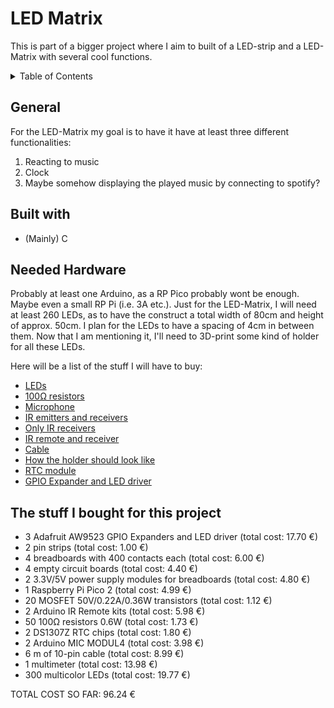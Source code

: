 <a name="readme-top"></a>

# LED Matrix 
This is part of a bigger project where I aim to built of a LED-strip and a LED-Matrix with several cool functions.

<details>
  <summary>Table of Contents</summary>
  <ol>
    <li><a href="#general">General</a>
    <li><a href="#built-with">Built with</a>
    <li><a href="#led-matrix">Needed Hardware</a>
  <!--  -->
  <!--  -->
    <!-- <li> -->
      <!-- <a href="#about-the-project">General</a> -->
      <!-- <ul> -->
        <!-- <li><a href="#built-with">Built With</a></li> -->
      <!-- </ul> -->
    <!-- </li> -->
    <!-- <li> -->
      <!-- <a href="#getting-started">Getting Started</a> -->
      <!-- <ul> -->
        <!-- <li><a href="#prerequisites">Prerequisites</a></li> -->
        <!-- <li><a href="#installation">Installation</a></li> -->
      <!-- </ul> -->
    <!-- </li> -->
    <!-- <li><a href="#usage">Usage</a></li> -->
    <!-- <li><a href="#roadmap">Roadmap</a></li> -->
    <!-- <li><a href="#contributing">Contributing</a></li> -->
    <!-- <li><a href="#license">License</a></li> -->
    <!-- <li><a href="#contact">Contact</a></li> -->
    <!-- <li><a href="#acknowledgments">Acknowledgments</a></li> -->
  </ol>
</details>

## General
For the LED-Matrix my goal is to have it have at least three different functionalities:
1. Reacting to music 
2. Clock
3. Maybe somehow displaying the played music by connecting to spotify? 

## Built with
* (Mainly) C

## Needed Hardware
Probably at least one Arduino, as a RP Pico probably wont be enough. Maybe even a small RP Pi (i.e. 3A etc.).
Just for the LED-Matrix, I will need at least 260 LEDs, as to have the construct a total width of 80cm and height 
of approx. 50cm. I plan for the LEDs to have a spacing of 4cm in between them. 
Now that I am mentioning it, I'll need to 3D-print some kind of holder for all these LEDs. 

Here will be a list of the stuff I will have to buy:
* [LEDs](https://www.amazon.de/Multicolor-LED-Dioden-Gemeinsame-Elektronikkomponenten-Leuchtdioden/dp/B01C3ZZT8W/ref=sr_1_17?__mk_de_DE=%C3%85M%C3%85%C5%BD%C3%95%C3%91&crid=3ATWNDFRV2ND&dib=eyJ2IjoiMSJ9.AbcKLuVLo8doK35MCzs8WJ3ObUxa_8BD_G60m2PbzkMTddyJnNBTcVt12bfbgbJuQqI2LZ9IjFJjsVpjMsfuluDJOnYMpj_CGrjLU9BZkWo1VEQf8R_DhuKLcKm7opE61eM1CwaFEDuZttvEkFvh7NvkYqf0XGhEa_lx6nPetWQaPde30EjgGs9tt30GfHcdJEBee7EA8Fh9hx_dlnWrp7OdybX77auVoVBSGczoLYoajpd4KQQQSAp-gKo7Z9Y1UlG26ejHioNteSbAwqLh4vV6yxRymwCDUXryKG5Wt1g.TTW-16pBtw7LlAOaftLfAbNlYI8PL4T52cSlQ8zEe6I&dib_tag=se&keywords=multicolor%2Bled&qid=1728067654&sprefix=multicolor%2Bed%2Caps%2C229&sr=8-17&th=1)
* [100Ω resistors](https://www.reichelt.de/widerstand-metallschicht-100-ohm-0207-0-6-w-1--metall-100-p11457.html?PROVID=2788&gad_source=1&gclid=Cj0KCQjwpP63BhDYARIsAOQkATZU4LP6TpeW5J_PMQelQ5OepPcES7iuFR4JH4RMYuypHPm_Sxj27ZEaAjliEALw_wcB)
* [Microphone](https://www.reichelt.de/arduino-mikrofon-modul-ard-mic-modul4-p282655.html?&trstct=pol_3&nbc=1)
* [IR emitters and receivers](https://www.amazon.de/LAOMAO-Infrarotdiode-Infrared-Leuchtdioden-Empf%C3%A4nger/dp/B00EFOTJZE/ref=sr_1_7?__mk_de_DE=%C3%85M%C3%85%C5%BD%C3%95%C3%91&crid=17KFJAFB0P6KB&dib=eyJ2IjoiMSJ9.WfuUFgHb98gNK7b9R3wvYSj-PseslOXY5BaiCCIXflnKdtYwDH_Kn35_QDINxlBWgyhLW0oFPXLgG3IGHzI_hK6kRrGjvRpOmCw_rOdn_QJljwKTRXa3koZleTWkTnbBye4zDa-yBRRpj92Re-iwt9baY_Iwq5TlhBJQ7YztFI58kTykQ2WPxEDzROpuZT-CBu0xWRxMgZgmHzOHib9oZ47-jhGlc1a7MZBFtyr8ScVJ3DI43d7CI_vLxdXN2DBS0KUclx3Liza_QeGRVkMdc7qR5hPLVs87gVqsc7fzoqY.aJg_Ty48PcAItSwxAbiwTZgBedx-t4gMRKmSYQeON0s&dib_tag=se&keywords=ir+sensor&qid=1728071184&sprefix=ir+sensor%2Caps%2C211&sr=8-7)
* [Only IR receivers](https://www.amazon.de/AZDelivery-Empf%C3%A4nger-Infrarot-Receiver-inklusive/dp/B089QKGRTL/ref=sr_1_8?__mk_de_DE=%C3%85M%C3%85%C5%BD%C3%95%C3%91&crid=17KFJAFB0P6KB&dib=eyJ2IjoiMSJ9.WfuUFgHb98gNK7b9R3wvYSj-PseslOXY5BaiCCIXflnKdtYwDH_Kn35_QDINxlBWgyhLW0oFPXLgG3IGHzI_hK6kRrGjvRpOmCw_rOdn_QJljwKTRXa3koZleTWkTnbBye4zDa-yBRRpj92Re-iwt9baY_Iwq5TlhBJQ7YztFI58kTykQ2WPxEDzROpuZT-CBu0xWRxMgZgmHzOHib9oZ47-jhGlc1a7MZBFtyr8ScVJ3DI43d7CI_vLxdXN2DBS0KUclx3Liza_QeGRVkMdc7qR5hPLVs87gVqsc7fzoqY.aJg_Ty48PcAItSwxAbiwTZgBedx-t4gMRKmSYQeON0s&dib_tag=se&keywords=ir+sensor&qid=1728071184&sprefix=ir+sensor%2Caps%2C211&sr=8-8)
* [IR remote and receiver](https://www.reichelt.de/arduino-infrarot-remote-kit-ard-ir-remote-p282671.html?&trstct=pos_5&nbc=1)
* [Cable](https://www.amazon.de/dp/B082WZC56B/ref=sspa_dk_detail_0?psc=1&pd_rd_i=B082WZC56B&pd_rd_w=YUEkK&content-id=amzn1.sym.6ffc9ff7-fa31-49da-8594-196e74bcf61e&pf_rd_p=6ffc9ff7-fa31-49da-8594-196e74bcf61e&pf_rd_r=02JVWE64Z0BXPFNN77RB&pd_rd_wg=goX6m&pd_rd_r=6ea90a62-c4eb-4059-bfb6-c83d24e42ccb&s=industrial&sp_csd=d2lkZ2V0TmFtZT1zcF9kZXRhaWw)
* [How the holder should look like](https://www.printables.com/model/144049-led-spacer)
* [RTC module](https://www.reichelt.de/serielle-echtzeituhr-56-byte-uhr-kalender-8-pin-soic-ds-1307z-p58150.html?&trstct=pos_13&nbc=1)
* [GPIO Expander and LED driver](https://www.berrybase.de/adafruit-aw9523-gpio-expander-und-led-treiber-breakout?c=2434)


## The stuff I bought for this project 
* 3 Adafruit AW9523 GPIO Expanders and LED driver (total cost: 17.70 €)
* 2 pin strips (total cost: 1.00 €)
* 4 breadboards with 400 contacts each (total cost: 6.00 €)
* 4 empty circuit boards (total cost: 4.40 €)
* 2 3.3V/5V power supply modules for breadboards (total cost: 4.80 €)
* 1 Raspberry Pi Pico 2 (total cost: 4.99 €)
* 20 MOSFET 50V/0.22A/0.36W transistors (total cost: 1.12 €)
* 2 Arduino IR Remote kits (total cost: 5.98 €)
* 50 100Ω resistors 0.6W (total cost: 1.73 €)
* 2 DS1307Z RTC chips (total cost: 1.80 €)
* 2 Arduino MIC MODUL4 (total cost: 3.98 €)
* 6 m of 10-pin cable (total cost: 8.99 €)
* 1 multimeter (total cost: 13.98 €)
* 300 multicolor LEDs (total cost: 19.77 €)

TOTAL COST SO FAR: 96.24 €
